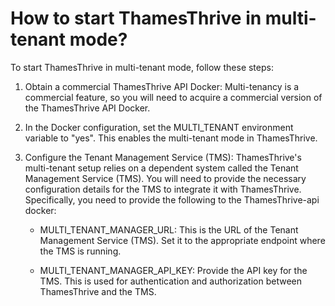 # How to start ThamesThrive in multi-tenant mode?

To start ThamesThrive in multi-tenant mode, follow these steps:

1. Obtain a commercial ThamesThrive API Docker: Multi-tenancy is a commercial feature, so you will need to acquire a
   commercial version of the ThamesThrive API Docker.

2. In the Docker configuration, set the MULTI_TENANT environment variable to "yes". This enables the multi-tenant mode
   in ThamesThrive.

3. Configure the Tenant Management Service (TMS): ThamesThrive's multi-tenant setup relies on a dependent system called the
   Tenant Management Service (TMS). You will need to provide the necessary configuration details for the TMS to
   integrate it with ThamesThrive. Specifically, you need to provide the following to the ThamesThrive-api docker:

    - MULTI_TENANT_MANAGER_URL: This is the URL of the Tenant Management Service (TMS). Set it to the appropriate
      endpoint where the TMS is running.

    - MULTI_TENANT_MANAGER_API_KEY: Provide the API key for the TMS. This is used for authentication and authorization
      between ThamesThrive and the TMS.


